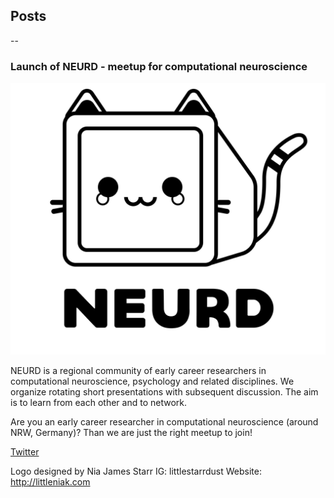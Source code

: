 ## Posts

--

### Launch of NEURD - meetup for computational neuroscience

![NEURD Logo](/files/images/NEURD-logo.png)

NEURD is a regional community of early career researchers in computational neuroscience, psychology and related disciplines. We organize rotating short presentations with subsequent discussion. The aim is to learn from each other and to network.

Are you an early career researcher in computational neuroscience (around NRW, Germany)?
Than we are just the right meetup to join!

[Twitter](https://twitter.com/__neurd__)

Logo designed by Nia James Starr
IG: littlestarrdust
Website: http://littleniak.com